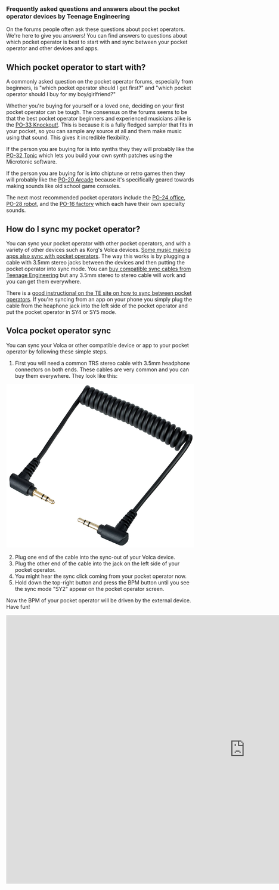 ### Frequently asked questions and answers about the pocket operator devices by Teenage Engineering

On the forums people often ask these questions about pocket operators. We're here to give you answers! You can find answers to questions about which pocket operator is best to start with and sync between your pocket operator and other devices and apps.

## Which pocket operator to start with?

A commonly asked question on the pocket operator forums, especially from beginners, is "which pocket operator should I get first?" and "which pocket operator should I buy for my boy/girlfriend?"

Whether you're buying for yourself or a loved one, deciding on your first pocket operator can be tough. The consensus on the forums seems to be that the best pocket operator beginners and experienced musicians alike is the [PO-33 Knockout!](https://teenage.engineering/store/po-33). This is because it is a fully fledged sampler that fits in your pocket, so you can sample any source at all and them make music using that sound. This gives it incredible flexibility.

If the person you are buying for is into synths they they will probably like the [PO-32 Tonic](https://teenage.engineering/store/po-32/) which lets you build your own synth patches using the Microtonic software.

If the person you are buying for is into chiptune or retro games then they will probably like the [PO-20 Arcade](https://teenage.engineering/store/po-20) because it's specifically geared towards making sounds like old school game consoles.

The next most recommended pocket operators include the [PO-24 office](https://teenage.engineering/store/po-24/), [PO-28 robot](https://teenage.engineering/store/po-28/), and the [PO-16 factory](https://teenage.engineering/store/po-16/) which each have their own specialty sounds.

## How do I sync my pocket operator?

You can sync your pocket operator with other pocket operators, and with a variety of other devices such as Korg's Volca devices. [Some music making apps also sync with pocket operators](/pocket-operator-apps.html). The way this works is by plugging a cable with 3.5mm stereo jacks between the devices and then putting the pocket operator into sync mode. You can [buy compatible sync cables from Teenage Engineering](https://teenage.engineering/store/audio-cable-kit-150mm-x3/) but any 3.5mm stereo to stereo cable will work and you can get them everywhere.

There is a [good instructional on the TE site on how to sync between pocket operators](https://support.teenage.engineering/hc/en-us/articles/360001346214-how-do-i-synchronize-my-pocket-operator-). If you're syncing from an app on your phone you simply plug the cable from the heaphone jack into the left side of the pocket operator and put the pocket operator in SY4 or SY5 mode.

## Volca pocket operator sync

You can sync your Volca or other compatible device or app to your pocket operator by following these simple steps.

 1. First you will need a common TRS stereo cable with 3.5mm headphone connectors on both ends. These cables are very common and you can buy them everywhere. They look like this:

![3.5mm TRS stereo male to male cable](img/content/stereo-cable.png)

 2. Plug one end of the cable into the sync-out of your Volca device.
 3. Plug the other end of the cable into the jack on the left side of your pocket operator.
 4. You might hear the sync click coming from your pocket operator now.
 5. Hold down the top-right button and press the BPM button until you see the sync mode "SY2" appear on the pocket operator screen.

Now the BPM of your pocket operator will be driven by the external device. Have fun!

<div class="video-container"><iframe width="1280" height="720" src="https://www.youtube.com/embed/Wunz6TUoVuU" frameborder="0" allow="accelerometer; autoplay; clipboard-write; encrypted-media; gyroscope; picture-in-picture" allowfullscreen></iframe></div>

